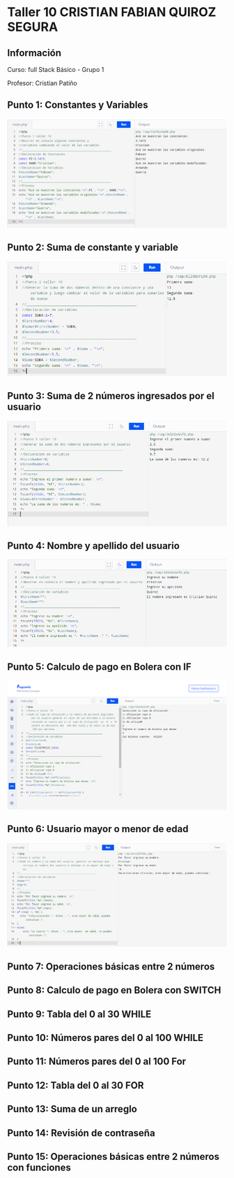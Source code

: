 <h1>Taller 10 CRISTIAN FABIAN QUIROZ SEGURA </h1>

<h2> Información</h2>
<p>Curso: full Stack Básico - Grupo 1 </p>
<p>Profesor: Cristian Patiño</p>

<h2> Punto 1: Constantes y Variables</h2>
<img src="./public/images/Punto1.PNG" alt="html">

<h2> Punto 2: Suma de constante y variable</h2>
<img src="./public/images/Punto2.PNG" alt="html">

<h2> Punto 3: Suma de 2 números ingresados por el usuario</h2>
<img src="./public/images/Punto3.PNG" alt="html">

<h2> Punto 4: Nombre y apellido del usuario</h2>
<img src="./public/images/Punto4.PNG" alt="html">

<h2> Punto 5: Calculo de pago en Bolera con IF</h2>
<img src="./public/images/Punto5.png" alt="html">

<h2> Punto 6: Usuario mayor o menor de edad</h2>
<img src="./public/images/Punto6.PNG" alt="html">

<h2> Punto 7: Operaciones básicas entre 2 números</h2>

<h2> Punto 8: Calculo de pago en Bolera con SWITCH</h2>

<h2> Punto 9: Tabla del 0 al 30 WHILE</h2>

<h2> Punto 10: Números pares del 0 al 100 WHILE</h2>

<h2> Punto 11: Números pares del 0 al 100 For</h2>

<h2> Punto 12: Tabla del 0 al 30 FOR</h2>

<h2> Punto 13: Suma de un arreglo</h2>

<h2> Punto 14: Revisión de contraseña</h2>

<h2> Punto 15: Operaciones básicas entre 2 números con funciones</h2>